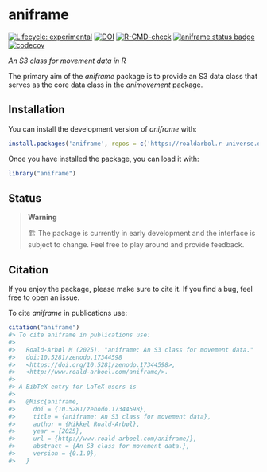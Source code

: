 
<!-- README.md is generated from README.Rmd. Please edit that file -->

# aniframe

<!-- badges: start -->

[![Lifecycle:
experimental](https://img.shields.io/badge/lifecycle-experimental-orange.svg)](https://lifecycle.r-lib.org/articles/stages.html#experimental)
[![DOI](https://zenodo.org/badge/DOI/10.5281/zenodo.17344598.svg)](https://doi.org/10.5281/zenodo.17344598)
[![R-CMD-check](https://github.com/roaldarbol/aniframe/actions/workflows/R-CMD-check.yaml/badge.svg)](https://github.com/roaldarbol/aniframe/actions/workflows/R-CMD-check.yaml)
[![aniframe status
badge](https://roaldarbol.r-universe.dev/badges/aniframe)](https://roaldarbol.r-universe.dev)
[![codecov](https://codecov.io/gh/roaldarbol/aniframe/graph/badge.svg?token=Pf5n3yzLzK)](https://codecov.io/gh/roaldarbol/aniframe)
<!-- badges: end -->

*An S3 class for movement data in R*

The primary aim of the *aniframe* package is to provide an S3 data class
that serves as the core data class in the *animovement* package.

## Installation

You can install the development version of *aniframe* with:

``` r
install.packages('aniframe', repos = c('https://roaldarbol.r-universe.dev', 'https://cloud.r-project.org'))
```

Once you have installed the package, you can load it with:

``` r
library("aniframe")
```

## Status

> **Warning**
>
> 🏗️ The package is currently in early development and the interface is
> subject to change. Feel free to play around and provide feedback.

## Citation

If you enjoy the package, please make sure to cite it. If you find a
bug, feel free to open an issue.

To cite *aniframe* in publications use:

``` r
citation("aniframe")
#> To cite aniframe in publications use:
#> 
#>   Roald-Arbøl M (2025). "aniframe: An S3 class for movement data."
#>   doi:10.5281/zenodo.17344598
#>   <https://doi.org/10.5281/zenodo.17344598>,
#>   <http://www.roald-arboel.com/aniframe/>.
#> 
#> A BibTeX entry for LaTeX users is
#> 
#>   @Misc{aniframe,
#>     doi = {10.5281/zenodo.17344598},
#>     title = {aniframe: An S3 class for movement data},
#>     author = {Mikkel Roald-Arbøl},
#>     year = {2025},
#>     url = {http://www.roald-arboel.com/aniframe/},
#>     abstract = {An S3 class for movement data.},
#>     version = {0.1.0},
#>   }
```
